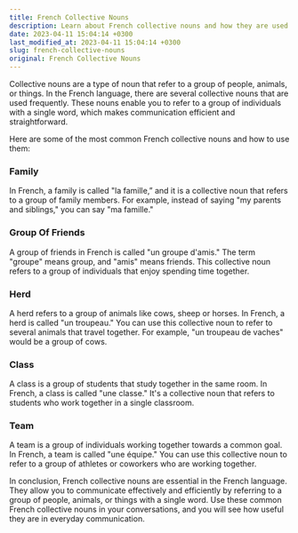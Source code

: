 ```yaml
---
title: French Collective Nouns
description: Learn about French collective nouns and how they are used in the French language.
date: 2023-04-11 15:04:14 +0300
last_modified_at: 2023-04-11 15:04:14 +0300
slug: french-collective-nouns
original: French Collective Nouns
---
```

Collective nouns are a type of noun that refer to a group of people, animals, or things. In the French language, there are several collective nouns that are used frequently. These nouns enable you to refer to a group of individuals with a single word, which makes communication efficient and straightforward. 

Here are some of the most common French collective nouns and how to use them:

### Family 

In French, a family is called "la famille,” and it is a collective noun that refers to a group of family members. For example, instead of saying "my parents and siblings," you can say "ma famille." 

### Group Of Friends

A group of friends in French is called "un groupe d'amis." The term "groupe" means group, and "amis" means friends. This collective noun refers to a group of individuals that enjoy spending time together. 

### Herd

A herd refers to a group of animals like cows, sheep or horses. In French, a herd is called "un troupeau." You can use this collective noun to refer to several animals that travel together. For example, "un troupeau de vaches" would be a group of cows. 

### Class

A class is a group of students that study together in the same room. In French, a class is called "une classe." It's a collective noun that refers to students who work together in a single classroom. 

### Team

A team is a group of individuals working together towards a common goal. In French, a team is called "une équipe." You can use this collective noun to refer to a group of athletes or coworkers who are working together. 

In conclusion, French collective nouns are essential in the French language. They allow you to communicate effectively and efficiently by referring to a group of people, animals, or things with a single word. Use these common French collective nouns in your conversations, and you will see how useful they are in everyday communication.